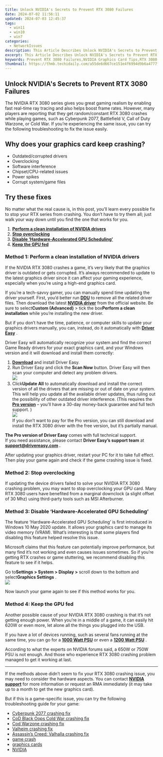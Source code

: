 ```yaml
---
title: Unlock NVIDIA's Secrets to Prevent RTX 3080 Failures
date: 2024-07-02 11:56:11
updated: 2024-07-03 12:45:37
tags:
  - win11
  - win10
  - win7
categories:
  - NetworkIssues
description: This Article Describes Unlock NVIDIA's Secrets to Prevent RTX 3080 Failures
excerpt: This Article Describes Unlock NVIDIA's Secrets to Prevent RTX 3080 Failures
keywords: Prevent RTX 3080 Failures,NVIDIA Graphics Card Tips,RTX 3080 Troubleshooting Guide,Secrets to RTX 3080 Stability,Optimize RTX 3080 Performance,Avoiding RTX 3080 Issues,Enhancing RTX 3080 Durability
thumbnail: https://thmb.techidaily.com/a55de6d667ce151e4f6994d9b6a4777fce149eccc985ca7253a27ff290bf8c11.jpg
---
```


## Unlock NVIDIA's Secrets to Prevent RTX 3080 Failures

 The NVIDIA RTX 3080 series gives you great gaming realism by enabling fast real-time ray tracing and also helps boost frame rates. However, many players are reporting that they get random/constant RTX 3080 crashes while playing games, such as Cyberpunk 2077, Battlefield V, Call of Duty Warzone, or Cold War. If you’re experiencing the same issue, you can try the following troubleshooting to fix the issue easily.

## Why does your graphics card keep crashing?

* Outdated/corrupted drivers
* Overclocking
* Software interference
* Chipset/CPU-related issues
* Power spikes
* Corrupt system/game files

## Try these fixes

 No matter what the real cause is, in this post, you’ll learn every possible fix to stop your RTX series from crashing. You don’t have to try them all; just walk your way down until you find the one that works for you.

1. **[Perform a clean installation of NVIDIA drivers](#h1)**
2. **[Stop overclocking](#h2)**
3. **[Disable ‘Hardware-Accelerated GPU Scheduling’](#h3)**
4. **[Keep the GPU fed](#h4)**

### Method 1: Perform a clean installation of NVIDIA drivers

 If the NVIDIA RTX 3080 crashes a game, it’s very likely that the graphics driver is outdated or gets corrupted. It’s always recommended to update to the latest graphics driver since it can affect your gaming experience, especially when you’re using a high-end graphics card.

 If you’re a tech-savvy gamer, you can manually spend time updating the driver yourself. First, you’d better run [**DDU**](https://www.guru3d.com/files-details/display-driver-uninstaller-download.html) to remove all the related driver files. Then download the latest **[NVIDIA driver](https://tools.techidaily.com/drivereasy/download/)**  from the official website. Be sure to select**Custom (Advanced)** \> tick the box**Perform a clean installation** while you’re installing the new driver.

 But if you don’t have the time, patience, or computer skills to update your graphics drivers manually, you can, instead, do it automatically with **[Driver Easy](https://tools.techidaily.com/drivereasy/download/)**  .

 Driver Easy will automatically recognize your system and find the correct Game Ready drivers for your exact graphics card, and your Windows version and it will download and install them correctly:

1. **[Download](https://tools.techidaily.com/drivereasy/download/) [](https://tools.techidaily.com/drivereasy/download/)**  and install Driver Easy.
2. Run Driver Easy and click the **Scan Now** button. Driver Easy will then scan your computer and detect any problem drivers.  
![](https://images.drivereasy.com/wp-content/uploads/2020/12/Scan-now-1.jpg)
3. Click**Update All** to automatically download and install the correct version of all the drivers that are missing or out of date on your system. This will help you update all the available driver updates, thus ruling out the possibility of other outdated driver interference. (This requires the **[Pro version](https://tools.techidaily.com/drivereasy/download/)**  – you’ll have a 30-day money-back guarantee and full tech support. )  
![](https://images.drivereasy.com/wp-content/uploads/2020/08/3080.jpg)  
 If you don’t want to pay for the Pro version, you can still download and install the RTX 3080 driver with the free version, but it’s partially manual.

**The Pro version of Driver Easy** comes with full technical support.  
 If you need assistance, please contact **Driver Easy’s support team** at **[support@drivereasy.com](mailto:support@drivereasy.com) .**

 After updating your graphics driver, restart your PC for it to take full effect. Then play your game again and check if the game crashing issue is fixed.

### Method 2: Stop overclocking

 If updating the device drivers failed to solve your NVIDIA RTX 3080 crashing problem, you may want to stop overclocking your GPU card. Many RTX 3080 users have benefited from a marginal downclock (a slight offset of 30 Mhz) using third-party tools such as MSI Afterburner.

### Method 3: Disable ‘Hardware-Accelerated GPU Scheduling’

 The feature ‘Hardware-Accelerated GPU Scheduling’ is first introduced in Windows 10 May 2020 update. It allows your graphics card to manage its video memory (VRAM). What’s interesting is that some players find disabling this feature helped resolve this issue.

 Microsoft claims that this feature can potentially improve performance, but many find it’s not working and even causes issues sometimes. So if you’re getting RTX crashes or game stuttering, we recommend disabling this feature to see if it helps.

 Go to**Settings > System > Display >** scroll down to the bottom and select**Graphics Settings** .  
![](https://images.drivereasy.com/wp-content/uploads/2021/03/graphics-setting.png)

Now launch your game again to see if this method works for you.

### Method 4: Keep the GPU fed

 Another possible cause of your NVIDIA RTX 3080 crashing is that it’s not getting enough power. When you’re in a middle of a game, it can easily hit 620W or even more, let alone all the things you plugged into the USB.

 If you have a lot of devices running, such as several fans running at the same time, you can go for a **[1000 Watt PSU](https://www.amazon.com/ROSEWILL-Computer-Glacier-Certified-Warranty/dp/B00SAYCI5S/?tag=drivereasycom-20)**  or even a **[1200 Watt PSU](https://www.amazon.com/ROSEWILL-Modular-Certified-Control-Warranty/dp/B00NYVTHH4?th=1/?tag=drivereasycom-20)**  .

 According to what the experts on NVIDIA forums said, a 650W or 750W PSU is not enough. And those who experience RTX 3080 crashing problem managed to get it working at last.

---

 If the methods above didn’t seem to fix your RTX 3080 crashing issue, you may need to consider the hardware aspects. You can contact [**NVIDIA support**](https://www.nvidia.com/en-us/support/) for more information or request an RMA immediately (it may take up to a month to get the new graphics card).

 But if this is a game-specific issue, you can try the following troubleshooting guide for your game:

* [Cyberpunk 2077 crashing fix](https://tools.techidaily.com/drivereasy/download/)
* [CoD Black Oops Cold War crashing fix](https://tools.techidaily.com/drivereasy/download/)
* [Cod Warzone crashing fix](https://tools.techidaily.com/drivereasy/download/)
* [Valheim crashing fix](https://tools.techidaily.com/drivereasy/download/)
* [Assassin’s Creed: Valhalla crashing fix](https://tools.techidaily.com/drivereasy/download/)
* [game crash](https://tools.techidaily.com/drivereasy/download/)
* [graphics cards](https://tools.techidaily.com/drivereasy/download/)
* [NVIDIA](https://tools.techidaily.com/drivereasy/download/)

<ins class="adsbygoogle"
     style="display:block"
     data-ad-format="autorelaxed"
     data-ad-client="ca-pub-7571918770474297"
     data-ad-slot="1223367746"></ins>



<ins class="adsbygoogle"
     style="display:block"
     data-ad-client="ca-pub-7571918770474297"
     data-ad-slot="8358498916"
     data-ad-format="auto"
     data-full-width-responsive="true"></ins>
